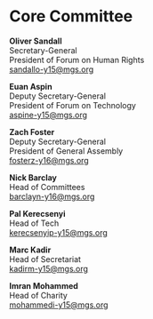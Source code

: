 # Core Committee

**Oliver Sandall**
<br/>Secretary-General
<br/>President of Forum on Human Rights
<br/>[sandallo-y15@mgs.org](mailto:sandallo-y15@mgs.org)

**Euan Aspin**
<br/>Deputy Secretary-General
<br/>President of Forum on Technology
<br>[aspine-y15@mgs.org](mailto:aspine-y15@mgs.org)

**Zach Foster**
<br/>Deputy Secretary-General
<br/>President of General Assembly
<br/>[fosterz-y16@mgs.org](mailto:fosterz-y16@mgs.org)

**Nick Barclay**
<br/>Head of Committees
<br/>[barclayn-y16@mgs.org](mailto:barclayn-y16@mgs.org)

**Pal Kerecsenyi**
<br/>Head of Tech
<br/>[kerecsenyip-y15@mgs.org](mailto:kerecsenyip-y15@mgs.org)

**Marc Kadir**
<br/>Head of Secretariat
<br/>[kadirm-y15@mgs.org](mailto:kadirm-y15@mgs.org)

**Imran Mohammed**
<br/>Head of Charity
<br/>[mohammedi-y15@mgs.org](mailto:mohammedi-y15@mgs.org)
